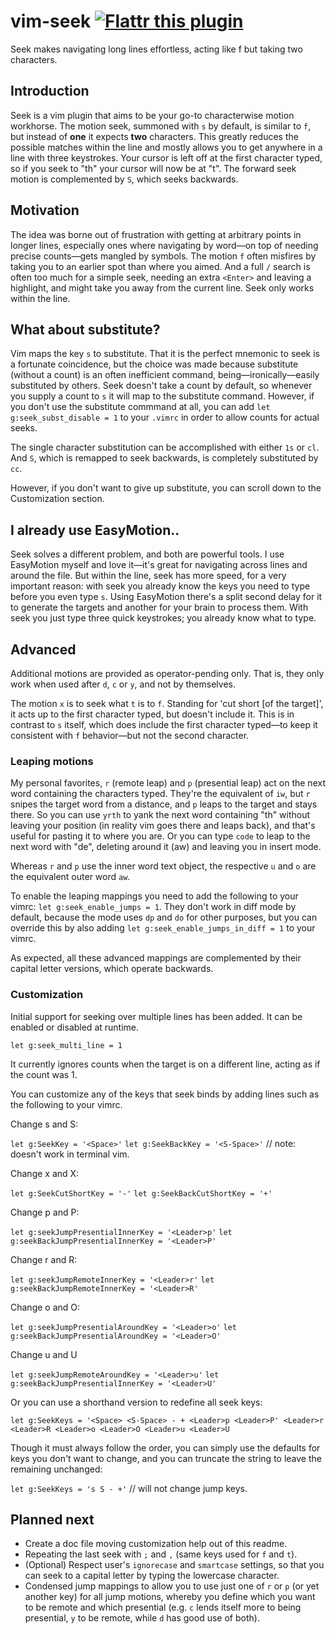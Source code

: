 # vim-seek [![Flattr this plugin](http://api.flattr.com/button/flattr-badge-large.png)](https://flattr.com/submit/auto?user_id=goldfeld&url=https://github.com/goldfeld/vim-seek&title=vim-seek&language=en&tags=github&category=software)

Seek makes navigating long lines effortless, acting like f but taking two characters.

## Introduction

Seek is a vim plugin that aims to be your go-to characterwise motion workhorse. The motion seek, summoned with `s` by default, is similar to `f`, but instead of **one** it expects **two** characters. This greatly reduces the possible matches within the line and mostly allows you to get anywhere in a line with three keystrokes. Your cursor is left off at the first character typed, so if you seek to "th" your cursor will now be at "t". The forward seek motion is complemented by `S`, which seeks backwards.

## Motivation

The idea was borne out of frustration with getting at arbitrary points in longer lines, especially ones where navigating by word—on top of needing precise counts—gets mangled by symbols. The motion `f` often misfires by taking you to an earlier spot than where you aimed. And a full `/` search is often too much for a simple seek, needing an extra `<Enter>` and leaving a highlight, and might take you away from the current line. Seek only works within the line.

## What about substitute?

Vim maps the key `s` to substitute. That it is the perfect mnemonic to seek is a fortunate coincidence, but the choice was made because substitute (without a count) is an often inefficient command, being—ironically—easily substituted by others. Seek doesn't take a count by default, so whenever you supply a count to `s` it will map to the substitute command. However, if you don't use the substitute commmand at all, you can add `let g:seek_subst_disable = 1` to your `.vimrc` in order to allow counts for actual seeks.

The single character substitution can be accomplished with either `1s` or `cl`. And `S`, which is remapped to seek backwards, is completely substituted by `cc`.

However, if you don't want to give up substitute, you can scroll down to the Customization section.

## I already use EasyMotion..

Seek solves a different problem, and both are powerful tools. I use EasyMotion myself and love it—it's great for navigating across lines and around the file. But within the line, seek has more speed, for a very important reason: with seek you already know the keys you need to type before you even type `s`. Using EasyMotion there's a split second delay for it to generate the targets and another for your brain to process them. With seek you just type three quick keystrokes; you already know what to type.

## Advanced

Additional motions are provided as operator-pending only. That is, they only work when used after `d`, `c` or `y`, and not by themselves.

The motion `x` is to seek what `t` is to `f`. Standing for 'cut short \[of the target\]', it acts up to the first character typed, but doesn't include it. This is in contrast to `s` itself, which does include the first character typed—to keep it consistent with `f` behavior—but not the second character.

### Leaping motions

My personal favorites, `r` (remote leap) and `p` (presential leap) act on the next word containing the characters typed. They're the equivalent of `iw`, but `r` snipes the target word from a distance, and `p` leaps to the target and stays there. So you can use `yrth` to yank the next word containing "th" without leaving your position (in reality vim goes there and leaps back), and that's useful for pasting it to where you are. Or you can type `code` to leap to the next word with "de", deleting around it (aw) and leaving you in insert mode.

Whereas `r` and `p` use the inner word text object, the respective `u` and `o` are the equivalent outer word `aw`.

To enable the leaping mappings you need to add the following to your vimrc: `let g:seek_enable_jumps = 1`. They don't work in diff mode by default, because the mode uses `dp` and `do` for other purposes, but you can override this by also adding `let g:seek_enable_jumps_in_diff = 1` to your vimrc.

As expected, all these advanced mappings are complemented by their capital letter versions, which operate backwards.

### Customization

Initial support for seeking over multiple lines has been added.  It can be enabled or disabled at runtime.

`let g:seek_multi_line = 1`

It currently ignores counts when the target is on a different line, acting as if the count was 1.

You can customize any of the keys that seek binds by adding lines such as the following to your vimrc.

Change s and S:

`let g:SeekKey = '<Space>'`
`let g:SeekBackKey = '<S-Space>'` // note: <S-Space> doesn't work in terminal vim.

Change x and X:

`let g:SeekCutShortKey = '-'`
`let g:SeekBackCutShortKey = '+'`

Change p and P:

`let g:seekJumpPresentialInnerKey = '<Leader>p'`
`let g:seekBackJumpPresentialInnerKey = '<Leader>P'`

Change r and R:

`let g:seekJumpRemoteInnerKey = '<Leader>r'`
`let g:seekBackJumpRemoteInnerKey = '<Leader>R'`

Change o and O:

`let g:seekJumpPresentialAroundKey = '<Leader>o'`
`let g:seekBackJumpPresentialAroundKey = '<Leader>O'`

Change u and U

`let g:seekJumpRemoteAroundKey = '<Leader>u'`
`let g:seekBackJumpPresentialInnerKey = '<Leader>U'`

Or you can use a shorthand version to redefine all seek keys:

`let g:SeekKeys = '<Space> <S-Space> - + <Leader>p <Leader>P' <Leader>r <Leader>R <Leader>o <Leader>O <Leader>u <Leader>U`

Though it must always follow the order, you can simply use the defaults for keys you don't want to change, and you can truncate the string to leave the remaining unchanged:

`let g:SeekKeys = 's S - +'` // will not change jump keys.

## Planned next

* Create a doc file moving customization help out of this readme.
* Repeating the last seek with `;` and `,` (same keys used for `f` and `t`).
* (Optional) Respect user's `ignorecase` and `smartcase` settings, so that you can seek to a capital letter by typing the lowercase character.
* Condensed jump mappings to allow you to use just one of `r` or `p` (or yet another key) for all jump motions, whereby you define which you want to be remote and which presential (e.g. `c` lends itself more to being presential, `y` to be remote, while `d` has good use of both).
